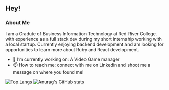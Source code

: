 ## Hey!
### About Me
I am a Gradute of Business Information Technology at Red River College. with experience as a full stack dev during my short internship working with a local startup. Currently enjoying backend development and am looking for opportunities to learn more about Ruby and React development.

- 🔭 I’m currently working on: A Video Game manager
- 📫 How to reach me: connect with me on Linkedin and shoot me a message on where you found me! 

[![Top Langs](https://github-readme-stats.vercel.app/api/top-langs/?username=samuelferrer21&show_icons=true&theme=radical)](https://github.com/anuraghazra/github-readme-stats)
![Anurag's GitHub stats](https://github-readme-stats.vercel.app/api?username=samuelferrer21&show_icons=true&theme=radical)
